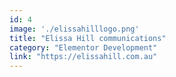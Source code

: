 ```yaml
---
id: 4
image: './elissahilllogo.png'
title: "Elissa Hill communications"
category: "Elementor Development"
link: "https://elissahill.com.au"
---
```

